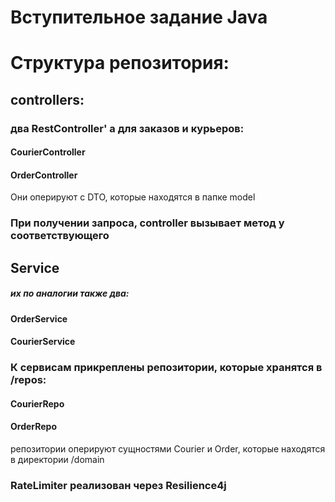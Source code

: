 # Вступительное задание Java
# Структура репозитория:
## controllers: 
### два RestController' а для  заказов и курьеров:
#### CourierController
#### OrderController 
Они оперируют с DTO, которые находятся в папке model

### При получении запроса, controller вызывает метод у соответствующего 
## Service
##### их по аналогии также два:
#### OrderService
#### CourierService
### К сервисам прикреплены репозитории, которые хранятся в /repos:
#### CourierRepo
#### OrderRepo
репозитории оперируют сущностями Courier и Order, которые находятся в
директории /domain

### RateLimiter реализован через Resilience4j

